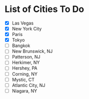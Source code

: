 # List of Cities To Do
- [x] Las Vegas
- [x] New York City
- [x] Paris
- [x] Tokyo
- [ ] Bangkok
- [ ] New Brunswick, NJ
- [ ] Patterson, NJ
- [ ] Herkimer, NY
- [ ] Hershey, PA
- [ ] Corning, NY
- [ ] Mystic, CT
- [ ] Atlantic City, NJ
- [ ] Niagara, NY